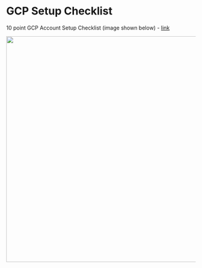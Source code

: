 # GCP Setup Checklist

10 point GCP Account Setup Checklist (image shown below) - [link](https://cloud.google.com/docs/enterprise/setup-checklist)

<img src="https://github.com/lynnlangit/gcp-essentials/blob/master/0_setup_and_iam_and_costs/images/setup-checklist.png" width=600>
